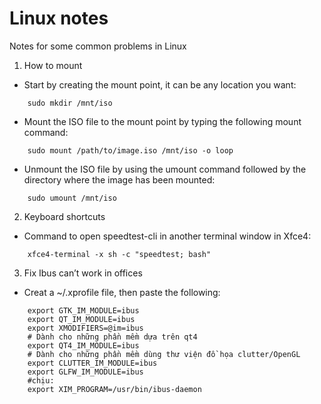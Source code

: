Linux notes
================
Notes for some common problems in Linux

1. How to mount
- Start by creating the mount point, it can be any location you want:
```
	sudo mkdir /mnt/iso
```
- Mount the ISO file to the mount point by typing the following mount command:
```
	sudo mount /path/to/image.iso /mnt/iso -o loop
```
- Unmount the ISO file by using the umount command followed by the directory where the image has been mounted:
```
	sudo umount /mnt/iso
```
2. Keyboard shortcuts
- Command to open speedtest-cli in another terminal window in Xfce4:
```
	xfce4-terminal -x sh -c "speedtest; bash"
```

3. Fix Ibus can’t work in offices
- Creat a ~/.xprofile file, then paste the following:
```
	export GTK_IM_MODULE=ibus	
	export QT_IM_MODULE=ibus
	export XMODIFIERS=@im=ibus
	# Dành cho những phần mềm dựa trên qt4
	export QT4_IM_MODULE=ibus
	# Dành cho những phần mềm dùng thư viện đồ họa clutter/OpenGL
	export CLUTTER_IM_MODULE=ibus
	export GLFW_IM_MODULE=ibus
	#chịu:
	export XIM_PROGRAM=/usr/bin/ibus-daemon
```
